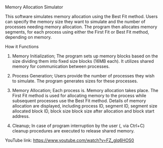 Memory Allocation Simulator

This software simulates memory allocation using the Best Fit method. Users can specify the memory size they want to simulate and the number of processes needing memory allocation. The program then allocates memory segments, for each process using either the First Fit or Best Fit method, depending on memory.

How it Functions

1. Memory Initialization; The program sets up memory blocks based on the size dividing them into fixed size blocks (16MB each). It utilizes shared memory for communication between processes.

2. Process Generation; Users provide the number of processes they wish to simulate. The program generates sizes for these processes.

3. Memory Allocation; Each process is. Memory allocation takes place. The First Fit method is used for allocating memory to the process while subsequent processes use the Best Fit method. Details of memory allocation are displayed, including process ID, segment ID, segment size allocated block ID, block size block size after allocation and block start address.

4. Cleanup; In case of program interruption by the user (, via Ctrl+C) cleanup procedures are executed to release shared memory.

YouTube link: https://www.youtube.com/watch?v=FZ_glq6HOS0
